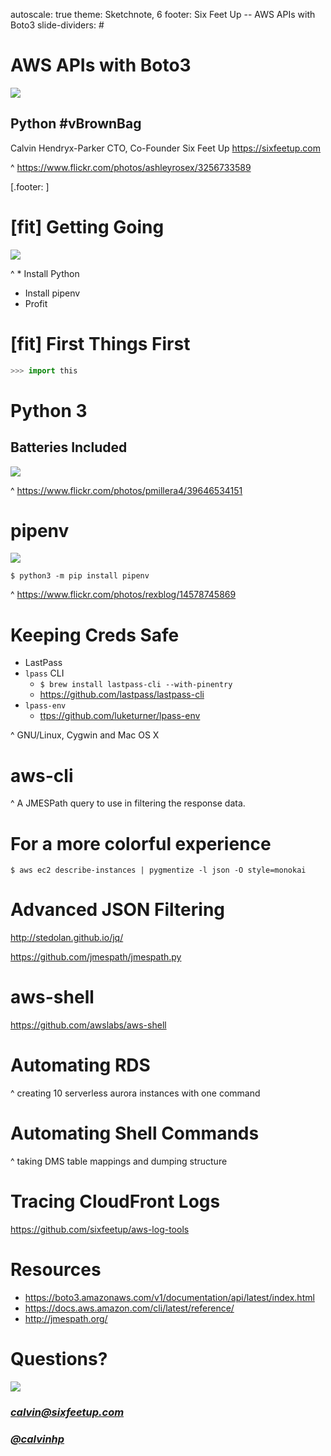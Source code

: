 autoscale: true
theme: Sketchnote, 6
footer: Six Feet Up -- AWS APIs with Boto3
slide-dividers: #

# AWS APIs with Boto3
![](https://c2.staticflickr.com/4/3364/3256733589_ae26c15e30_o.jpg)
## Python #vBrownBag

Calvin Hendryx-Parker
CTO, Co-Founder
Six Feet Up
<https://sixfeetup.com>

^ https://www.flickr.com/photos/ashleyrosex/3256733589

[.footer: ]

# [fit] Getting Going
![](https://upload.wikimedia.org/wikipedia/commons/thumb/d/d1/Drag_racing_christmas_tree.jpg/2560px-Drag_racing_christmas_tree.jpg)

^ * Install Python
 * Install pipenv
 * Profit

# [fit] First Things First

```python
>>> import this
```

# Python 3
## Batteries Included
![](https://c1.staticflickr.com/5/4719/39646534151_86915b3651_k.jpg)

^ https://www.flickr.com/photos/pmillera4/39646534151

# pipenv
![](https://c2.staticflickr.com/4/3866/14578745869_cb22d2dbb7_k.jpg)

```
$ python3 -m pip install pipenv
```

^ https://www.flickr.com/photos/rexblog/14578745869


# Keeping Creds Safe

* LastPass
* `lpass` CLI
  * `$ brew install lastpass-cli --with-pinentry`
  * <https://github.com/lastpass/lastpass-cli>
* `lpass-env`
  * <ttps://github.com/luketurner/lpass-env>

^ GNU/Linux, Cygwin and Mac OS X

# aws-cli

^ A JMESPath query to use in filtering the response data.


# For a more colorful experience

```console
$ aws ec2 describe-instances | pygmentize -l json -O style=monokai
```

# Advanced JSON Filtering

http://stedolan.github.io/jq/

https://github.com/jmespath/jmespath.py


# aws-shell

<https://github.com/awslabs/aws-shell>

# Automating RDS

^ creating 10 serverless aurora instances with one command

# Automating Shell Commands

^ taking DMS table mappings and dumping structure

# Tracing CloudFront Logs

<https://github.com/sixfeetup/aws-log-tools>

# Resources

* https://boto3.amazonaws.com/v1/documentation/api/latest/index.html
* https://docs.aws.amazon.com/cli/latest/reference/
* http://jmespath.org/

# **Questions?**
![](https://c1.staticflickr.com/1/55/185508448_7f247723f5_o.jpg)

### _<calvin@sixfeetup.com>_
### _[@calvinhp](https://twitter.com/calvinhp)_
